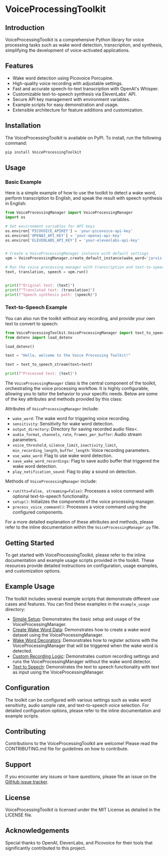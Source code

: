 # VoiceProcessingToolkit

 ## Introduction
 VoiceProcessingToolkit is a comprehensive Python library for voice processing tasks such as wake word detection, transcription, and synthesis, simplifying the development of voice-activated applications.

 ## Features
 + Wake word detection using Picovoice Porcupine.
 + High-quality voice recording with adjustable settings.
 + Fast and accurate speech-to-text transcription with OpenAI's Whisper.
 + Customizable text-to-speech synthesis via ElevenLabs' API.
 + Secure API key management with environment variables.
 + Example scripts for easy demonstration and usage.
 + Extensible architecture for feature additions and customization.

 ## Installation
 The VoiceProcessingToolkit is available on PyPI. To install, run the following command:
 ```bash
 pip install VoiceProcessingToolkit
 ```

 ## Usage
 ### Basic Example
 Here is a simple example of how to use the toolkit to detect a wake word, perform transcription to English, and speak the result with speech synthesis in English:
 ```python
 from VoiceProcessingManager import VoiceProcessingManager
 import os

 # Set environment variables for API keys
 os.environ['PICOVOICE_APIKEY'] = 'your-picovoice-api-key'
 os.environ['OPENAI_API_KEY'] = 'your-openai-api-key'
 os.environ['ELEVENLABS_API_KEY'] = 'your-elevenlabs-api-key'


 # Create a VoiceProcessingManager instance with default settings
 vpm = VoiceProcessingManager.create_default_instance(wake_word='jarvis')

 # Run the voice processing manager with transcription and text-to-speech
 text, translation, speech = vpm.run()


 print(f"Original text: {text}")
 print(f"Translated text: {translation}")
 print(f"Speech synthesis path: {speech}")
 ```
 ### Text-to-Speech Example
You can also run the toolkit without any recording, and provide your own text to convert to speech:

 ```python
from VoiceProcessingToolkit.VoiceProcessingManager import text_to_speech_stream
from dotenv import load_dotenv

load_dotenv()

text = "Hello, welcome to the Voice Processing Toolkit!"

text = text_to_speech_stream(text=text)

print(f"Processed text: {text}")
 ```


 The `VoiceProcessingManager` class is the central component of the toolkit, orchestrating the voice processing workflow. It is highly configurable, allowing you to tailor the behavior to your specific needs. Below are some of the key attributes and methods provided by this class:

 Attributes of `VoiceProcessingManager` include:
 - `wake_word`: The wake word for triggering voice recording.
 - `sensitivity`: Sensitivity for wake word detection.
 - `output_directory`: Directory for saving recorded audio files<.
 - `audio_format`, `channels`, `rate`, `frames_per_buffer`: Audio stream parameters.
 - `voice_threshold`, `silence_limit`, `inactivity_limit`, `min_recording_length`, `buffer_length`: Voice recording parameters.
 - `use_wake_word`: Flag to use wake word detection.
 - `save_wake_word_recordings`: Flag to save audio buffer that triggered the wake word detection.
 - `play_notification_sound`: Flag to play a sound on detection.

 Methods of `VoiceProcessingManager` include:
 - `run(tts=False, streaming=False)`: Processes a voice command with optional text-to-speech functionality.
 - `setup()`: Initializes the components of the voice processing manager.
 - `process_voice_command()`: Processes a voice command using the configured components.

 For a more detailed explanation of these attributes and methods, please refer to the inline documentation within the `VoiceProcessingManager.py` file.

 ## Getting Started
 To get started with VoiceProcessingToolkit, please refer to the inline documentation and example usage scripts provided in the toolkit. These resources provide detailed instructions on configuration, usage examples, and customization options.

 ## Example Usage
 The toolkit includes several example scripts that demonstrate different use cases and features. You can find these examples in the `example_usage` directory:

 - [Simple Setup](example_usage/Simple_setup.py): Demonstrates the basic setup and usage of the VoiceProcessingManager.
 - [Create Wake Word Data](example_usage/Create_wakeword_data.py): Demonstrates how to create a wake word dataset using the VoiceProcessingManager.
 - [Wake Word Decorators](example_usage/Wakeword_decorators.py): Demonstrates how to register actions with the VoiceProcessingManager that will be triggered when the wake word is detected.
 - [Custom Recording Logic](example_usage/Custom_recording_logic.py): Demonstrates custom recording settings and runs the VoiceProcessingManager without the wake word detector.
 - [Text to Speech](example_usage/Text_to_speach.py): Demonstrates the text to speech functionality with text as input using the VoiceProcessingManager.


 ## Configuration
 The toolkit can be configured with various settings such as wake word sensitivity, audio sample rate, and text-to-speech voice selection. For detailed configuration options, please refer to the inline documentation and example scripts.

 ## Contributing
 Contributions to the VoiceProcessingToolkit are welcome! Please read the CONTRIBUTING.md file for guidelines on how to contribute.

 ## Support
 If you encounter any issues or have questions, please file an issue on the [GitHub issue tracker](https://github.com/kristofferv98/VoiceProcessingToolkit/issues).

 ## License
 VoiceProcessingToolkit is licensed under the MIT License as detailed in the LICENSE file.

 ## Acknowledgements
 Special thanks to OpenAI, ElevenLabs, and Picovoice for their tools that significantly contributed to this project.
